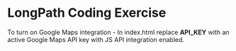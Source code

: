 # LongPath Coding Exercise 

To turn on Google Maps integration - In index.html replace **API_KEY** with an active Google Maps API key with JS API integration enabled. 
